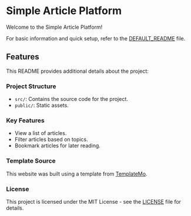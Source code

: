# Simple Article Platform

Welcome to the Simple Article Platform!

For basic information and quick setup, refer to the [DEFAULT_README](DEFAULT_README.md) file.

## Features

This README provides additional details about the project:

### Project Structure

- `src/`: Contains the source code for the project.
- `public/`: Static assets.

### Key Features

- View a list of articles.
- Filter articles based on topics.
- Bookmark articles for later reading.

### Template Source

This website was built using a template from [TemplateMo](https://templatemo.com/).

### License

This project is licensed under the MIT License - see the [LICENSE](LICENSE.md) file for details.